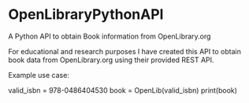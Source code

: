 # OpenLibraryPythonAPI
A Python API to obtain Book information from OpenLibrary.org


For educational and research purposes I have created this API to obtain book data from OpenLibrary.org using
their provided REST API.


Example use case:

  valid_isbn = 978-0486404530
  book = OpenLib(valid_isbn)
  print(book)
